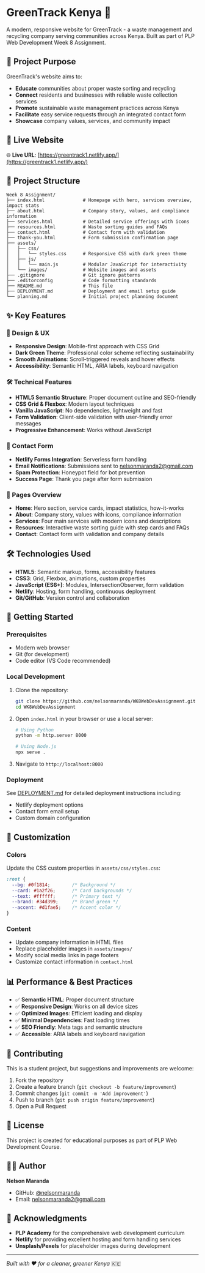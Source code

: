 # GreenTrack Kenya 🌱

A modern, responsive website for GreenTrack - a waste management and recycling company serving communities across Kenya. Built as part of PLP Web Development Week 8 Assignment.


## 🎯 Project Purpose

GreenTrack's website aims to:
- **Educate** communities about proper waste sorting and recycling
- **Connect** residents and businesses with reliable waste collection services  
- **Promote** sustainable waste management practices across Kenya
- **Facilitate** easy service requests through an integrated contact form
- **Showcase** company values, services, and community impact

## 🚀 Live Website

🌐 **Live URL**: [https://greentrack1.netlify.app/](https://greentrack1.netlify.app/)

## 📁 Project Structure

```
Week 8 Assignment/
├── index.html              # Homepage with hero, services overview, impact stats
├── about.html              # Company story, values, and compliance information
├── services.html           # Detailed service offerings with icons
├── resources.html          # Waste sorting guides and FAQs
├── contact.html            # Contact form with validation
├── thank-you.html          # Form submission confirmation page
├── assets/
│   ├── css/
│   │   └── styles.css      # Responsive CSS with dark green theme
│   ├── js/
│   │   └── main.js         # Modular JavaScript for interactivity
│   └── images/             # Website images and assets
├── .gitignore              # Git ignore patterns
├── .editorconfig           # Code formatting standards
├── README.md               # This file
├── DEPLOYMENT.md           # Deployment and email setup guide
└── planning.md             # Initial project planning document
```

## ✨ Key Features

### 🎨 Design & UX
- **Responsive Design**: Mobile-first approach with CSS Grid
- **Dark Green Theme**: Professional color scheme reflecting sustainability
- **Smooth Animations**: Scroll-triggered reveals and hover effects
- **Accessibility**: Semantic HTML, ARIA labels, keyboard navigation

### 🛠️ Technical Features
- **HTML5 Semantic Structure**: Proper document outline and SEO-friendly
- **CSS Grid & Flexbox**: Modern layout techniques
- **Vanilla JavaScript**: No dependencies, lightweight and fast
- **Form Validation**: Client-side validation with user-friendly error messages
- **Progressive Enhancement**: Works without JavaScript

### 📧 Contact Form
- **Netlify Forms Integration**: Serverless form handling
- **Email Notifications**: Submissions sent to nelsonmaranda2@gmail.com
- **Spam Protection**: Honeypot field for bot prevention
- **Success Page**: Thank you page after form submission

### 📱 Pages Overview
- **Home**: Hero section, service cards, impact statistics, how-it-works
- **About**: Company story, values with icons, compliance information  
- **Services**: Four main services with modern icons and descriptions
- **Resources**: Interactive waste sorting guide with step cards and FAQs
- **Contact**: Contact form with validation and company details

## 🛠️ Technologies Used

- **HTML5**: Semantic markup, forms, accessibility features
- **CSS3**: Grid, Flexbox, animations, custom properties
- **JavaScript (ES6+)**: Modules, IntersectionObserver, form validation
- **Netlify**: Hosting, form handling, continuous deployment
- **Git/GitHub**: Version control and collaboration

## 🚀 Getting Started

### Prerequisites
- Modern web browser
- Git (for development)
- Code editor (VS Code recommended)

### Local Development
1. Clone the repository:
   ```bash
   git clone https://github.com/nelsonmaranda/WK8WebDevAssignment.git
   cd WK8WebDevAssignment
   ```

2. Open `index.html` in your browser or use a local server:
   ```bash
   # Using Python
   python -m http.server 8000
   
   # Using Node.js
   npx serve .
   ```

3. Navigate to `http://localhost:8000`

### Deployment
See [DEPLOYMENT.md](./DEPLOYMENT.md) for detailed deployment instructions including:
- Netlify deployment options
- Contact form email setup
- Custom domain configuration

## 🎨 Customization

### Colors
Update the CSS custom properties in `assets/css/styles.css`:
```css
:root {
  --bg: #0f1814;        /* Background */
  --card: #1a2f26;      /* Card backgrounds */
  --text: #ffffff;      /* Primary text */
  --brand: #34d399;     /* Brand green */
  --accent: #d1fae5;    /* Accent color */
}
```

### Content
- Update company information in HTML files
- Replace placeholder images in `assets/images/`
- Modify social media links in page footers
- Customize contact information in `contact.html`

## 📊 Performance & Best Practices

- ✅ **Semantic HTML**: Proper document structure
- ✅ **Responsive Design**: Works on all device sizes
- ✅ **Optimized Images**: Efficient loading and display
- ✅ **Minimal Dependencies**: Fast loading times
- ✅ **SEO Friendly**: Meta tags and semantic structure
- ✅ **Accessible**: ARIA labels and keyboard navigation

## 🤝 Contributing

This is a student project, but suggestions and improvements are welcome:

1. Fork the repository
2. Create a feature branch (`git checkout -b feature/improvement`)
3. Commit changes (`git commit -m 'Add improvement'`)
4. Push to branch (`git push origin feature/improvement`)
5. Open a Pull Request

## 📝 License

This project is created for educational purposes as part of PLP Web Development Course.

## 👨‍💻 Author

**Nelson Maranda**
- GitHub: [@nelsonmaranda](https://github.com/nelsonmaranda)
- Email: nelsonmaranda2@gmail.com

## 🙏 Acknowledgments

- **PLP Academy** for the comprehensive web development curriculum
- **Netlify** for providing excellent hosting and form handling services
- **Unsplash/Pexels** for placeholder images during development

---

*Built with ❤️ for a cleaner, greener Kenya* 🇰🇪


